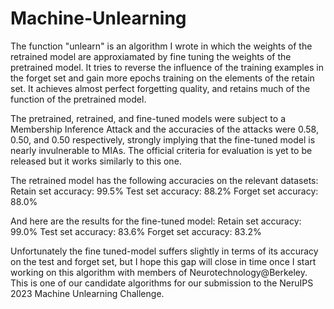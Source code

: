 # Machine-Unlearning

The function "unlearn" is an algorithm I wrote in which the weights of the retrained model are approxiamated by fine tuning the weights of the pretrained model. It tries to reverse the influence of the training examples in the forget set and gain more epochs training on the elements of the retain set. It achieves almost perfect forgetting quality, and retains much of the function of the pretrained model.


The pretrained, retrained, and fine-tuned models were subject to a Membership Inference Attack and the accuracies of the attacks were 0.58, 0.50, and 0.50 respectively, strongly implying that the fine-tuned model is nearly invulnerable to MIAs. The official criteria for evaluation is yet to be released but it works similarly to this one.


The retrained model has the following accuracies on the relevant datasets:
Retain set accuracy: 99.5%
Test set accuracy: 88.2%
Forget set accuracy: 88.0%

And here are the results for the fine-tuned model:
Retain set accuracy: 99.0%
Test set accuracy: 83.6%
Forget set accuracy: 83.2%

Unfortunately the fine tuned-model suffers slightly in terms of its accuracy on the test and forget set, but I hope this gap will close in time once I start working on this algorithm with members of Neurotechnology@Berkeley. This is one of our candidate algorithms for our submission to the NeruIPS 2023 Machine Unlearning Challenge.

